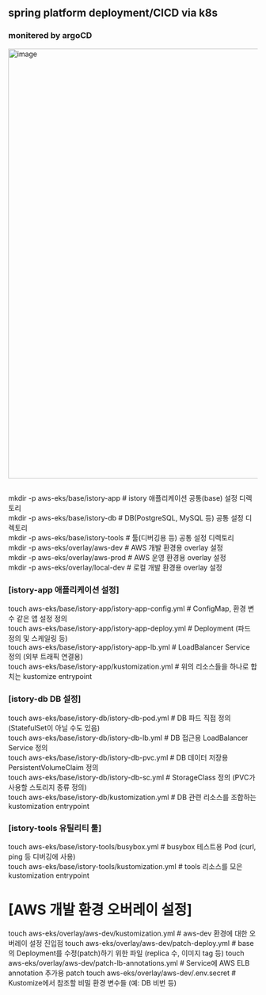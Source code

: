 ## spring platform deployment/CICD via k8s
### monitered by argoCD

<img width="1888" height="868" alt="image" src="https://github.com/user-attachments/assets/d1f03afa-8b30-4ac3-a68e-e5dfcc6af3c4" />

## <File structing>  
mkdir -p aws-eks/base/istory-app       # istory 애플리케이션 공통(base) 설정 디렉토리  
mkdir -p aws-eks/base/istory-db        # DB(PostgreSQL, MySQL 등) 공통 설정 디렉토리  
mkdir -p aws-eks/base/istory-tools     # 툴(디버깅용 등) 공통 설정 디렉토리  
mkdir -p aws-eks/overlay/aws-dev       # AWS 개발 환경용 overlay 설정  
mkdir -p aws-eks/overlay/aws-prod      # AWS 운영 환경용 overlay 설정  
mkdir -p aws-eks/overlay/local-dev     # 로컬 개발 환경용 overlay 설정  
  
### [istory-app 애플리케이션 설정]
touch aws-eks/base/istory-app/istory-app-config.yml        # ConfigMap, 환경 변수 같은 앱 설정 정의  
touch aws-eks/base/istory-app/istory-app-deploy.yml        # Deployment (파드 정의 및 스케일링 등)  
touch aws-eks/base/istory-app/istory-app-lb.yml            # LoadBalancer Service 정의 (외부 트래픽 연결용)  
touch aws-eks/base/istory-app/kustomization.yml            # 위의 리소스들을 하나로 합치는 kustomize entrypoint  
  
### [istory-db DB 설정]  
touch aws-eks/base/istory-db/istory-db-pod.yml             # DB 파드 직접 정의 (StatefulSet이 아닐 수도 있음)  
touch aws-eks/base/istory-db/istory-db-lb.yml              # DB 접근용 LoadBalancer Service 정의  
touch aws-eks/base/istory-db/istory-db-pvc.yml             # DB 데이터 저장용 PersistentVolumeClaim 정의  
touch aws-eks/base/istory-db/istory-db-sc.yml              # StorageClass 정의 (PVC가 사용할 스토리지 종류 정의)  
touch aws-eks/base/istory-db/kustomization.yml             # DB 관련 리소스를 조합하는 kustomization entrypoint  

### [istory-tools 유틸리티 툴]  
touch aws-eks/base/istory-tools/busybox.yml                # busybox 테스트용 Pod (curl, ping 등 디버깅에 사용)  
touch aws-eks/base/istory-tools/kustomization.yml          # tools 리소스를 모은 kustomization entrypoint  

# [AWS 개발 환경 오버레이 설정]
touch aws-eks/overlay/aws-dev/kustomization.yml            # aws-dev 환경에 대한 오버레이 설정 진입점
touch aws-eks/overlay/aws-dev/patch-deploy.yml             # base의 Deployment를 수정(patch)하기 위한 파일 (replica 수, 이미지 tag 등)
touch aws-eks/overlay/aws-dev/patch-lb-annotations.yml     # Service에 AWS ELB annotation 추가용 patch
touch aws-eks/overlay/aws-dev/.env.secret                  # Kustomize에서 참조할 비밀 환경 변수들 (예: DB 비번 등)
